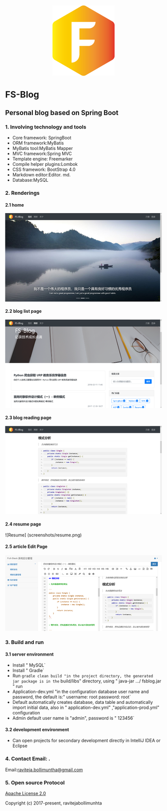 <p align= "center">
    <a href="http://fsblog oh, my God.letec.top">
        <img width= " 200 "src=" screenshots/logo.png">
    </a>
</p>

# FS-Blog

## Personal blog based on Spring Boot


### 1. Involving technology and tools

- Core framework: SpringBoot
- ORM framework:MyBatis
- MyBatis tool:MyBatis Mapper 
- MVC framework:Spring MVC
- Template engine: Freemarker
- Compile helper plugins:Lombok
- CSS framework: BootStrap 4.0
- Markdown editor:Editor. md.
- Database:MySQL


### 2. Renderings

#### 2.1 home
![Home](screenshots/home.png)

#### 2.2 blog list page
![Article List](screenshots/posts.png)


#### 2.3 blog reading page
![Article read](screenshots/blog.png)


#### 2.4 resume page
![Resume] (screenshots/resume.png)


#### 2.5 article Edit Page
![Editor](screenshots/editor.png)


### 3. Build and run

#### 3.1 server environment

- Install " MySQL`
- Install " Gradle`
- Run `gradle clean build "in the project directory, the generated jar package is in the` build/libs" directory, using " java-jar .../ fsblog.jar " run
- Application-dev.yml "in the configuration database user name and password, the default is:" username: root password: root`
- Default automatically creates database, data table and automatically import initial data, also in " application-dev.yml" ,"application-prod.yml" configuration
- Admin default user name is "admin", password is " 123456`

#### 3.2 development environment

- Can open projects for secondary development directly in IntelliJ IDEA or Eclipse

### 4. Contact Email: <url>.

Email:raviteja.bollimuntha@gmail.com

### 5. Open source Protocol

[Apache License 2.0](http://apache.org/licenses/LICENSE-2.0.html)

Copyright (c) 2017-present, ravitejabollimunhta